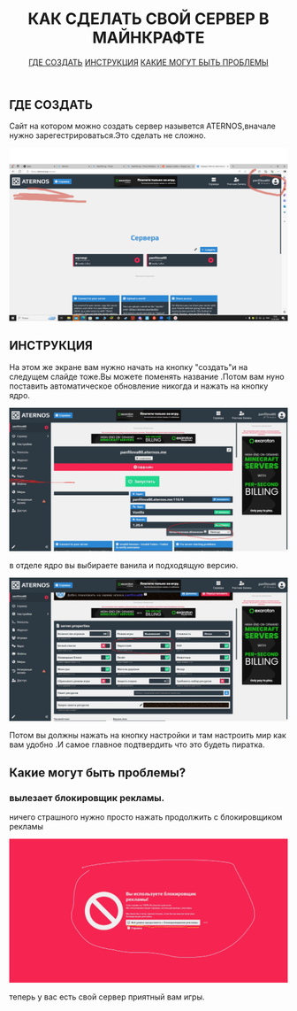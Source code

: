 
<html lang="en">
<head>
    <meta charset="UTF-8">
    <meta name="viewport" content="width=device-width, initial-scale=1.0">
    <link rel="stylesheet" href="sigma.css">
</head>
<body>
    <header>
        <h1>КАК СДЕЛАТЬ СВОЙ СЕРВЕР В МАЙНКРАФТЕ</h1>
        <a href="#inst1">ГДЕ СОЗДАТЬ</a>
        <a href="#inst">ИНСТРУКЦИЯ</a>
        <a href="#inst2">КАКИЕ МОГУТ БЫТЬ ПРОБЛЕМЫ</a>
    </header>
    <main>
        <div>
        <h2 id="inst1">ГДЕ СОЗДАТЬ</h2>
        <p>Сайт на котором можно создать сервер назывется ATERNOS,вначале нужно зарегестрироваться.Это сделать не сложно.
        </p>
        <div>
            <img class="mini" src="login.png">
            <h2 id="inst">ИНСТРУКЦИЯ</h2>
            <p>На этом же экране вам нужно начать на кнопку "создать"и на следущем слайде тоже.Вы можете поменять название .Потом вам нуно поставить автоматическое обновление никогда и нажать на кнопку ядро.</p>
            <img class="minik" src="punkt2.jpeg">
            <p>в отделе ядро вы выбираете ванила и подходящую версию.</p>
            <img class="minik" src="punkt3.jpeg">
            <p>Потом вы должны нажать на кнопку настройки и там настроить мир как вам удобно .И самое главное подтвердить что это будеть пиратка.</p>
            <h2 id="inst2">Какие могут быть проблемы?</h2>
            <h3>вылезает блокировщик рекламы.</h3>
            <p>ничего страшного нужно просто нажать продолжить с блокировщиком рекламы</p>
            <img class="minik" src="punkt4.jpeg">
        </div>
    </main>
    <footer>
        <p class="whi">теперь у вас есть свой сервер приятный вам игры.</p>
    </footer>
</body>
</html>
